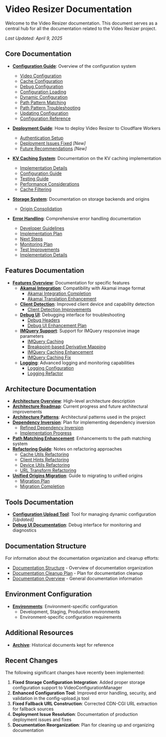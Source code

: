 # Video Resizer Documentation

Welcome to the Video Resizer documentation. This document serves as a central hub for all the documentation related to the Video Resizer project.

*Last Updated: April 9, 2025*

## Core Documentation

- **[Configuration Guide](./configuration/README.md)**: Overview of the configuration system
  - [Video Configuration](./configuration/video-configuration.md)
  - [Cache Configuration](./configuration/cache-configuration.md)
  - [Debug Configuration](./configuration/debug-configuration.md)
  - [Configuration Loading](./configuration/configuration-loading.md)
  - [Dynamic Configuration](./configuration/dynamic-configuration.md)
  - [Path Pattern Matching](./configuration/path-pattern-matching.md)
  - [Path Pattern Troubleshooting](./configuration/path-pattern-troubleshooting.md)
  - [Updating Configuration](./configuration/updating-configuration.md)
  - [Configuration Reference](./configuration/CONFIGURATION_REFERENCE.md)

- **[Deployment Guide](./deployment/README.md)**: How to deploy Video Resizer to Cloudflare Workers
  - [Authentication Setup](./deployment/auth-setup.md)
  - [Deployment Issues Fixed](./deployment/DEPLOYMENT_ISSUES_FIXED.md) *[New]*
  - [Future Recommendations](./deployment/FUTURE_RECOMMENDATIONS.md) *[New]*

- **[KV Caching System](./kv-caching/README.md)**: Documentation on the KV caching implementation
  - [Implementation Details](./kv-caching/implementation.md)
  - [Configuration Guide](./kv-caching/configuration.md)
  - [Testing Guide](./kv-caching/testing.md)
  - [Performance Considerations](./kv-caching/performance.md)
  - [Cache Filtering](./kv-caching/cache-filtering.md)

- **[Storage System](./storage/README.md)**: Documentation on storage backends and origins
  - [Origin Consolidation](./storage/origin-consolidation.md)

- **[Error Handling](./error-handling/README.md)**: Comprehensive error handling documentation
  - [Developer Guidelines](./error-handling/developer-guidelines.md)
  - [Implementation Plan](./error-handling/implementation-plan.md)
  - [Next Steps](./error-handling/next-steps.md)
  - [Monitoring Plan](./error-handling/monitoring-plan.md)
  - [Test Improvements](./error-handling/test-improvements.md)
  - [Implementation Details](./error-handling/implementations/)

## Features Documentation

- **[Features Overview](./features/README.md)**: Documentation for specific features
  - **[Akamai Integration](./features/akamai/README.md)**: Compatibility with Akamai image format
    - [Akamai Integration Completion](./features/akamai/akamai-integration-completion.md)
    - [Akamai Translation Enhancement](./features/akamai/akamai-translation-enhancement.md)
  - **[Client Detection](./features/client-detection/README.md)**: Improved client device and capability detection
    - [Client Detection Improvements](./features/client-detection/CLIENT_DETECTION_IMPROVEMENT.md)
  - **[Debug UI](./features/debug-ui/README.md)**: Debugging interface for troubleshooting
    - [Debug Headers](./features/debug-ui/DEBUG_HEADERS.md)
    - [Debug UI Enhancement Plan](./features/debug-ui/debug-ui-enhancement-plan.md)
  - **[IMQuery Support](./features/imquery/README.md)**: Support for IMQuery responsive image parameters
    - [IMQuery Caching](./features/imquery/IMQUERY_CACHING.md)
    - [Breakpoint-based Derivative Mapping](./features/imquery/breakpoint-based-derivative-mapping.md)
    - [IMQuery Caching Enhancement](./features/imquery/imquery-caching-enhancement.md)
    - [IMQuery Caching Fix](./features/imquery/imquery-caching-fix.md)
  - **[Logging](./features/logging/README.md)**: Advanced logging and monitoring capabilities
    - [Logging Configuration](./features/logging/logging-configuration.md)
    - [Logging Refactor](./features/logging/LOGGING-REFACTOR.md)

## Architecture Documentation

- **[Architecture Overview](./architecture/ARCHITECTURE_OVERVIEW.md)**: High-level architecture description
- **[Architecture Roadmap](./architecture/ARCHITECTURE_ROADMAP.md)**: Current progress and future architectural improvements
- **[Architecture Patterns](./architecture/ARCHITECTURE_PATTERNS.md)**: Architectural patterns used in the project
- **[Dependency Inversion](./architecture/DEPENDENCY_INVERSION_PLAN.md)**: Plan for implementing dependency inversion
  - [Refined Dependency Inversion](./architecture/REFINED_DEPENDENCY_INVERSION.md)
  - [Implementation Progress](./architecture/DEPENDENCY_INVERSION_IMPLEMENTATION_PROGRESS.md)
- **[Path Matching Enhancement](./architecture/PATH_MATCHING_ENHANCEMENT.md)**: Enhancements to the path matching system
- **[Refactoring Guide](./architecture/REFACTORING.md)**: Notes on refactoring approaches
  - [Cache Utils Refactoring](./architecture/CACHE_UTILS_REFACTORING.md)
  - [Client Hints Refactoring](./architecture/CLIENT_HINTS_REFACTORING.md)
  - [Device Utils Refactoring](./architecture/DEVICE_UTILS_REFACTORING.md)
  - [URL Transform Refactoring](./architecture/URL_TRANSFORM_REFACTORING.md)
- **[Unified Origins Migration](./architecture/MIGRATING_TO_UNIFIED_ORIGINS.md)**: Guide to migrating to unified origins
  - [Migration Plan](./architecture/MIGRATION_PLAN.md)
  - [Migration Completion](./architecture/MIGRATION_COMPLETION.md)

## Tools Documentation

- **[Configuration Upload Tool](../tools/README.md)**: Tool for managing dynamic configuration *[Updated]*
- **[Debug UI Documentation](../debug-ui/README.md)**: Debug interface for monitoring and diagnostics

## Documentation Structure

For information about the documentation organization and cleanup efforts:

- [Documentation Structure](./structure/README.md) - Overview of documentation organization
- [Documentation Cleanup Plan](./structure/CLEANUP_PLAN.md) - Plan for documentation cleanup
- [Documentation Overview](./structure/DOCUMENTATION.md) - General documentation information

## Environment Configuration

- **[Environments](./environments/README.md)**: Environment-specific configuration
  - Development, Staging, Production environments
  - Environment-specific configuration requirements

## Additional Resources

- **[Archive](./archive/)**: Historical documents kept for reference

## Recent Changes

The following significant changes have recently been implemented:

1. **Fixed Storage Configuration Integration**: Added proper storage configuration support to VideoConfigurationManager
2. **Enhanced Configuration Tool**: Improved error handling, security, and validation in the config-upload.js tool
3. **Fixed Fallback URL Construction**: Corrected CDN-CGI URL extraction for fallback sources
4. **Deployment Issue Resolution**: Documentation of production deployment issues and fixes
5. **Documentation Reorganization**: Plan for cleaning up and organizing documentation
